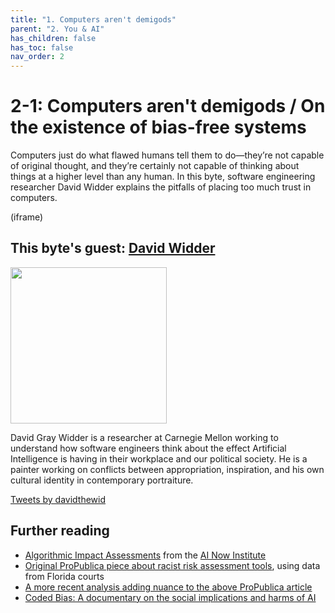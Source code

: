 ```yaml
---
title: "1. Computers aren't demigods"
parent: "2. You & AI"
has_children: false
has_toc: false
nav_order: 2
---
```


# 2-1: Computers aren't demigods / On the existence of bias-free systems

Computers just do what flawed humans tell them to do—they’re not capable of original thought, and they’re certainly not capable of thinking about things at a higher level than any human. In this byte, software engineering researcher David Widder explains the pitfalls of placing too much trust in computers.

(iframe)

## This byte's guest: [David Widder](http://davidwidder.me/)

<img src="https://se-phd.isri.cmu.edu/images/people/students/widder-david.jpg" width="250">

David Gray Widder is a researcher at Carnegie Mellon working to understand how software engineers think about the effect Artificial Intelligence is having in their workplace and our political society. He is a painter working on conflicts between appropriation, inspiration, and his own cultural identity in contemporary portraiture.

<a class="twitter-timeline" data-height="350" data-dnt="true" href="https://twitter.com/davidthewid?ref_src=twsrc%5Etfw">Tweets by davidthewid</a> <script async src="https://platform.twitter.com/widgets.js" charset="utf-8"></script>

## Further reading

* [Algorithmic Impact Assessments](https://ainowinstitute.org/aiareport2018.pdf) from the [AI Now Institute](https://ainowinstitute.org/)
* [Original ProPublica piece about racist risk assessment tools](https://www.propublica.org/article/machine-bias-risk-assessments-in-criminal-sentencing), using data from Florida courts
* [A more recent analysis adding nuance to the above ProPublica article](https://www.washingtonpost.com/news/monkey-cage/wp/2016/10/17/can-an-algorithm-be-racist-our-analysis-is-more-cautious-than-propublicas/)
* [Coded Bias: A documentary on the social implications and harms of AI](https://www.codedbias.com/virtualcinema)
